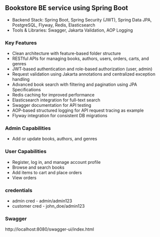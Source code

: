## Bookstore BE service using Spring Boot

- Backend Stack: Spring Boot, Spring Security (JWT), Spring Data JPA, PostgreSQL, Flyway, Redis, Elasticsearch
- Tools & Libraries: Swagger, Jakarta Validation, AOP Logging

### Key Features

- Clean architecture with feature-based folder structure
- RESTful APIs for managing books, authors, users, orders, carts, and genres
- JWT-based authentication and role-based authorization (user, admin)
- Request validation using Jakarta annotations and centralized exception handling
- Advanced book search with filtering and pagination using JPA Specifications
- Redis caching for improved performance
- Elasticsearch integration for full-text search
- Swagger documentation for API testing
- AOP-based structured logging for API request tracing as example
- Flyway integration for consistent DB migrations

### Admin Capabilities

- Add or update books, authors, and genres

### User Capabilities

- Register, log in, and manage account profile
- Browse and search books
- Add items to cart and place orders
- View orders

### credentials
* admin cred - admin/admin123
* customer cred - john_doe/admin123

### Swagger
http://localhost:8080/swagger-ui/index.html
